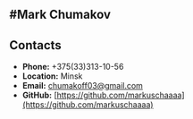 #Mark Chumakov
---
## Contacts
- **Phone:** +375(33)313-10-56
- **Location:** Minsk
- **Email:** chumakoff03@gmail.com
- **GitHub:** [https://github.com/markuschaaaa](https://github.com/markuschaaaa)